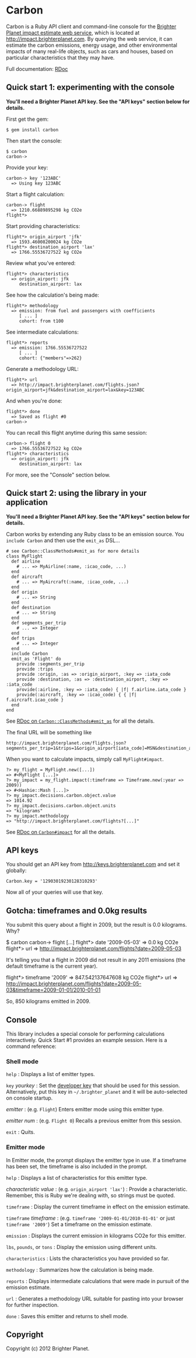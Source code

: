 # Carbon

Carbon is a Ruby API client and command-line console for the [Brighter Planet impact estimate web service](http://impact.brighterplanet.com), which is located at http://impact.brighterplanet.com. By querying the web service, it can estimate the carbon emissions, energy usage, and other environmental impacts of many real-life objects, such as cars and houses, based on particular characteristics that they may have.

Full documentation: [RDoc](http://rdoc.info/projects/brighterplanet/carbon) 

## Quick start 1: experimenting with the console

<b>You'll need a Brighter Planet API key. See the "API keys" section below for details.</b>

First get the gem:

    $ gem install carbon

Then start the console:

    $ carbon
    carbon->

Provide your key:

    carbon-> key '123ABC'
      => Using key 123ABC
      
Start a flight calculation:

    carbon-> flight
      => 1210.66889895298 kg CO2e
    flight*>

Start providing characteristics:

    flight*> origin_airport 'jfk'
      => 1593.46008200024 kg CO2e
    flight*> destination_airport 'lax'
      => 1766.55536727522 kg CO2e

Review what you've entered:

    flight*> characteristics
      => origin_airport: jfk
         destination_airport: lax

See how the calculation's being made:

    flight*> methodology
      => emission: from fuel and passengers with coefficients
         [ ... ]
         cohort: from t100
         
See intermediate calculations:

    flight*> reports
      => emission: 1766.55536727522
         [ ... ]
         cohort: {"members"=>262}

Generate a methodology URL:

    flight*> url
      => http://impact.brighterplanet.com/flights.json?origin_airport=jfk&destination_airport=lax&key=123ABC

And when you're done:

    flight*> done
      => Saved as flight #0
    carbon->

You can recall this flight anytime during this same session:

    carbon-> flight 0
      => 1766.55536727522 kg CO2e
    flight*> characteristics
      => origin_airport: jfk
         destination_airport: lax
         
For more, see the "Console" section below.

## Quick start 2: using the library in your application

<b>You'll need a Brighter Planet API key. See the "API keys" section below for details.</b>

Carbon works by extending any Ruby class to be an emission source. You `include Carbon` and then use the `emit_as` DSL...

    # see Carbon::ClassMethods#emit_as for more details
    class MyFlight
      def airline
        # ... => MyAirline(:name, :icao_code, ...)
      end
      def aircraft
        # ... => MyAircraft(:name, :icao_code, ...)
      end
      def origin
        # ... => String
      end
      def destination
        # ... => String
      end
      def segments_per_trip
        # ... => Integer
      end
      def trips
        # ... => Integer
      end
      include Carbon
      emit_as 'Flight' do
        provide :segments_per_trip
        provide :trips
        provide :origin, :as => :origin_airport, :key => :iata_code
        provide :destination, :as => :destination_airport, :key => :iata_code
        provide(:airline, :key => :iata_code) { |f| f.airline.iata_code }
        provide(:aircraft, :key => :icao_code) { { |f| f.aircraft.icao_code }
      end
    end

See [RDoc on `Carbon::ClassMethods#emit_as`](http://rdoc.info/github/brighterplanet/carbon/Carbon/ClassMethods#emit_as-instance_method) for all the details.

The final URL will be something like

    http://impact.brighterplanet.com/flights.json?segments_per_trip=1&trips=1&origin_airport[iata_code]=MSN&destination_airport[iata_code]=ORD&airline[iata_code]=UA&aircraft[icao_code]=B737

When you want to calculate impacts, simply call `MyFlight#impact`.

    ?> my_flight = MyFlight.new([...])
    => #<MyFlight [...]>
    ?> my_impact = my_flight.impact(:timeframe => Timeframe.new(:year => 2009))
    => #<Hashie::Mash [...]>
    ?> my_impact.decisions.carbon.object.value
    => 1014.92
    ?> my_impact.decisions.carbon.object.units
    => "kilograms"
    ?> my_impact.methodology
    => "http://impact.brighterplanet.com/flights?[...]"

See [RDoc on `Carbon#impact`](http://rdoc.info/github/brighterplanet/carbon/Carbon#impact-instance_method) for all the details.

## API keys

You should get an API key from http://keys.brighterplanet.com and set it globally:

    Carbon.key = '12903019230128310293'

Now all of your queries will use that key.

## Gotcha: timeframes and 0.0kg results

You submit this query about a flight in 2009, but the result is 0.0 kilograms. Why?

  $ carbon 
  carbon-> flight
  [...]
  flight*> date '2009-05-03'
    => 0.0 kg CO2e
  flight*> url
    => http://impact.brighterplanet.com/flights?date=2009-05-03

It's telling you that a flight in 2009 did not result in any 2011 emissions (the default timeframe is the current year).

  flight*> timeframe '2009'
    => 847.542137647608 kg CO2e
  flight*> url
    => http://impact.brighterplanet.com/flights?date=2009-05-03&timeframe=2009-01-01/2010-01-01

So, 850 kilograms emitted in 2009.

## Console

This library includes a special console for performing calculations interactively. Quick Start #1 provides an example session. Here is a command reference:

### Shell mode

`help`
:  Displays a list of emitter types.

`key` _yourkey_
:  Set the [developer key](http://keys.brighterplanet.com) that should be used for this session. Alternatively, put this key in `~/.brighter_planet` and it will be auto-selected on console startup.

_emitter_
:  (e.g. `Flight`) Enters emitter mode using this emitter type.

_emitter num_
:  (e.g. `Flight 0`) Recalls a previous emitter from this session.

`exit`
:  Quits.
  
### Emitter mode

In Emitter mode, the prompt displays the emitter type in use. If a timeframe has been set, the timeframe is also included in the prompt.

`help`
:  Displays a list of characteristics for this emitter type.

_characteristic value_
:  (e.g. `origin_airport 'lax'`)
:  Provide a characteristic. Remember, this is Ruby we're dealing with, so strings must be quoted.

`timeframe`
:  Display the current timeframe in effect on the emission estimate.

`timeframe` _timeframe_
:  (e.g. `timeframe '2009-01-01/2010-01-01'` or just `timeframe '2009'`) Set a timeframe on the emission estimate.

`emission`
:  Displays the current emission in kilograms CO2e for this emitter.

`lbs`, `pounds`, or `tons`
:  Display the emission using different units.

`characteristics`
:  Lists the characteristics you have provided so far.

`methodology`
:  Summarizes how the calculation is being made.

`reports`
:  Displays intermediate calculations that were made in pursuit of the emission estimate.

`url`
:  Generates a methodology URL suitable for pasting into your browser for further inspection.

`done`
:  Saves this emitter and returns to shell mode.

## Copyright

Copyright (c) 2012 Brighter Planet.

